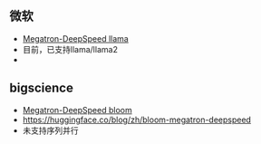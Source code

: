 

## 微软
- [Megatron-DeepSpeed llama](https://github.com/microsoft/Megatron-DeepSpeed)
- 目前，已支持llama/llama2
- 

## bigscience

- [Megatron-DeepSpeed bloom](https://github.com/bigscience-workshop/Megatron-DeepSpeed)
- https://huggingface.co/blog/zh/bloom-megatron-deepspeed
- 未支持序列并行



